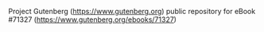 Project Gutenberg (https://www.gutenberg.org) public repository for
eBook #71327 (https://www.gutenberg.org/ebooks/71327)
